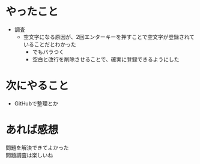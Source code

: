 # やったこと
* 調査
  * 空文字になる原因が、2回エンターキーを押すことで空文字が登録されていることだとわかった
    * でもバラつく
    * 空白と改行を削除させることで、確実に登録できるようにした
# 次にやること
* GitHubで整理とか
# あれば感想
問題を解決できてよかった  
問題調査は楽しいね

